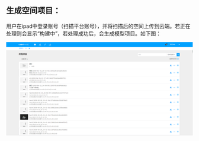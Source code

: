 ## 生成空间项目：

用户在ipad中登录账号（扫描平台账号），并将扫描后的空间上传到云端。若正在处理则会显示“构建中”，若处理成功后，会生成模型项目。如下图：

![](/assets/上传项目.png)



